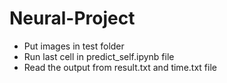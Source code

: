 # Neural-Project
* Put images in test folder
* Run last cell in predict_self.ipynb file
* Read the output from result.txt and time.txt file
